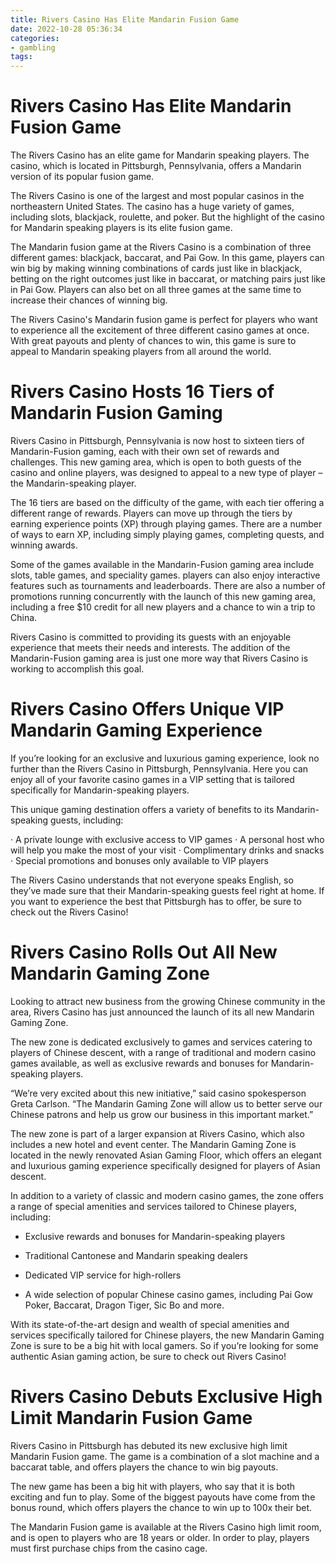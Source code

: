 ```yaml
---
title: Rivers Casino Has Elite Mandarin Fusion Game
date: 2022-10-28 05:36:34
categories:
- gambling
tags:
---
```



#  Rivers Casino Has Elite Mandarin Fusion Game

The Rivers Casino has an elite game for Mandarin speaking players. The casino, which is located in Pittsburgh, Pennsylvania, offers a Mandarin version of its popular fusion game.

The Rivers Casino is one of the largest and most popular casinos in the northeastern United States. The casino has a huge variety of games, including slots, blackjack, roulette, and poker. But the highlight of the casino for Mandarin speaking players is its elite fusion game.

The Mandarin fusion game at the Rivers Casino is a combination of three different games: blackjack, baccarat, and Pai Gow. In this game, players can win big by making winning combinations of cards just like in blackjack, betting on the right outcomes just like in baccarat, or matching pairs just like in Pai Gow. Players can also bet on all three games at the same time to increase their chances of winning big.

The Rivers Casino's Mandarin fusion game is perfect for players who want to experience all the excitement of three different casino games at once. With great payouts and plenty of chances to win, this game is sure to appeal to Mandarin speaking players from all around the world.

#  Rivers Casino Hosts 16 Tiers of Mandarin Fusion Gaming

Rivers Casino in Pittsburgh, Pennsylvania is now host to sixteen tiers of Mandarin-Fusion gaming, each with their own set of rewards and challenges. This new gaming area, which is open to both guests of the casino and online players, was designed to appeal to a new type of player – the Mandarin-speaking player.

The 16 tiers are based on the difficulty of the game, with each tier offering a different range of rewards. Players can move up through the tiers by earning experience points (XP) through playing games. There are a number of ways to earn XP, including simply playing games, completing quests, and winning awards.

Some of the games available in the Mandarin-Fusion gaming area include slots, table games, and speciality games. players can also enjoy interactive features such as tournaments and leaderboards. There are also a number of promotions running concurrently with the launch of this new gaming area, including a free $10 credit for all new players and a chance to win a trip to China.

Rivers Casino is committed to providing its guests with an enjoyable experience that meets their needs and interests. The addition of the Mandarin-Fusion gaming area is just one more way that Rivers Casino is working to accomplish this goal.

#  Rivers Casino Offers Unique VIP Mandarin Gaming Experience

If you’re looking for an exclusive and luxurious gaming experience, look no further than the Rivers Casino in Pittsburgh, Pennsylvania. Here you can enjoy all of your favorite casino games in a VIP setting that is tailored specifically for Mandarin-speaking players.

This unique gaming destination offers a variety of benefits to its Mandarin-speaking guests, including:

· A private lounge with exclusive access to VIP games
· A personal host who will help you make the most of your visit
· Complimentary drinks and snacks
· Special promotions and bonuses only available to VIP players

The Rivers Casino understands that not everyone speaks English, so they’ve made sure that their Mandarin-speaking guests feel right at home. If you want to experience the best that Pittsburgh has to offer, be sure to check out the Rivers Casino!

#  Rivers Casino Rolls Out All New Mandarin Gaming Zone

Looking to attract new business from the growing Chinese community in the area, Rivers Casino has just announced the launch of its all new Mandarin Gaming Zone.

The new zone is dedicated exclusively to games and services catering to players of Chinese descent, with a range of traditional and modern casino games available, as well as exclusive rewards and bonuses for Mandarin-speaking players.

“We’re very excited about this new initiative,” said casino spokesperson Greta Carlson. “The Mandarin Gaming Zone will allow us to better serve our Chinese patrons and help us grow our business in this important market.”

The new zone is part of a larger expansion at Rivers Casino, which also includes a new hotel and event center. The Mandarin Gaming Zone is located in the newly renovated Asian Gaming Floor, which offers an elegant and luxurious gaming experience specifically designed for players of Asian descent.

In addition to a variety of classic and modern casino games, the zone offers a range of special amenities and services tailored to Chinese players, including:

- Exclusive rewards and bonuses for Mandarin-speaking players

- Traditional Cantonese and Mandarin speaking dealers

- Dedicated VIP service for high-rollers

- A wide selection of popular Chinese casino games, including Pai Gow Poker, Baccarat, Dragon Tiger, Sic Bo and more.

With its state-of-the-art design and wealth of special amenities and services specifically tailored for Chinese players, the new Mandarin Gaming Zone is sure to be a big hit with local gamers. So if you’re looking for some authentic Asian gaming action, be sure to check out Rivers Casino!

#  Rivers Casino Debuts Exclusive High Limit Mandarin Fusion Game

Rivers Casino in Pittsburgh has debuted its new exclusive high limit Mandarin Fusion game. The game is a combination of a slot machine and a baccarat table, and offers players the chance to win big payouts.

The new game has been a big hit with players, who say that it is both exciting and fun to play. Some of the biggest payouts have come from the bonus round, which offers players the chance to win up to 100x their bet.

The Mandarin Fusion game is available at the Rivers Casino high limit room, and is open to players who are 18 years or older. In order to play, players must first purchase chips from the casino cage.